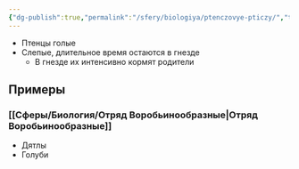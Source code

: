 ```yaml
---
{"dg-publish":true,"permalink":"/sfery/biologiya/ptenczovye-pticzy/","tags":["Зоология"]}
---
```


- Птенцы голые 
- Слепые, длительное время остаются в гнезде 
    - В гнезде их интенсивно кормят родители 
## Примеры 
### [[Сферы/Биология/Отряд Воробьинообразные\|Отряд Воробьинообразные]]
- Дятлы
- Голуби 